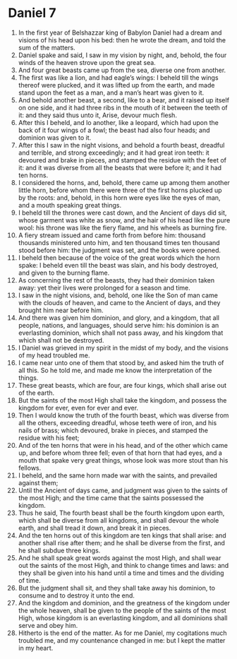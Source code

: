 ﻿# Daniel 7
1. In the first year of Belshazzar king of Babylon Daniel had a dream and visions of his head upon his bed: then he wrote the dream, and told the sum of the matters. 
2. Daniel spake and said, I saw in my vision by night, and, behold, the four winds of the heaven strove upon the great sea. 
3. And four great beasts came up from the sea, diverse one from another. 
4. The first was like a lion, and had eagle’s wings: I beheld till the wings thereof were plucked, and it was lifted up from the earth, and made stand upon the feet as a man, and a man’s heart was given to it. 
5. And behold another beast, a second, like to a bear, and it raised up itself on one side, and it had three ribs in the mouth of it between the teeth of it: and they said thus unto it, Arise, devour much flesh. 
6. After this I beheld, and lo another, like a leopard, which had upon the back of it four wings of a fowl; the beast had also four heads; and dominion was given to it. 
7. After this I saw in the night visions, and behold a fourth beast, dreadful and terrible, and strong exceedingly; and it had great iron teeth: it devoured and brake in pieces, and stamped the residue with the feet of it: and it was diverse from all the beasts that were before it; and it had ten horns. 
8. I considered the horns, and, behold, there came up among them another little horn, before whom there were three of the first horns plucked up by the roots: and, behold, in this horn were eyes like the eyes of man, and a mouth speaking great things. 
9.  I beheld till the thrones were cast down, and the Ancient of days did sit, whose garment was white as snow, and the hair of his head like the pure wool: his throne was like the fiery flame, and his wheels as burning fire. 
10. A fiery stream issued and came forth from before him: thousand thousands ministered unto him, and ten thousand times ten thousand stood before him: the judgment was set, and the books were opened. 
11. I beheld then because of the voice of the great words which the horn spake: I beheld even till the beast was slain, and his body destroyed, and given to the burning flame. 
12. As concerning the rest of the beasts, they had their dominion taken away: yet their lives were prolonged for a season and time. 
13. I saw in the night visions, and, behold, one like the Son of man came with the clouds of heaven, and came to the Ancient of days, and they brought him near before him. 
14. And there was given him dominion, and glory, and a kingdom, that all people, nations, and languages, should serve him: his dominion is an everlasting dominion, which shall not pass away, and his kingdom that which shall not be destroyed. 
15.  I Daniel was grieved in my spirit in the midst of my body, and the visions of my head troubled me. 
16. I came near unto one of them that stood by, and asked him the truth of all this. So he told me, and made me know the interpretation of the things. 
17. These great beasts, which are four, are four kings, which shall arise out of the earth. 
18. But the saints of the most High shall take the kingdom, and possess the kingdom for ever, even for ever and ever. 
19. Then I would know the truth of the fourth beast, which was diverse from all the others, exceeding dreadful, whose teeth were of iron, and his nails of brass; which devoured, brake in pieces, and stamped the residue with his feet; 
20. And of the ten horns that were in his head, and of the other which came up, and before whom three fell; even of that horn that had eyes, and a mouth that spake very great things, whose look was more stout than his fellows. 
21. I beheld, and the same horn made war with the saints, and prevailed against them; 
22. Until the Ancient of days came, and judgment was given to the saints of the most High; and the time came that the saints possessed the kingdom. 
23. Thus he said, The fourth beast shall be the fourth kingdom upon earth, which shall be diverse from all kingdoms, and shall devour the whole earth, and shall tread it down, and break it in pieces. 
24. And the ten horns out of this kingdom are ten kings that shall arise: and another shall rise after them; and he shall be diverse from the first, and he shall subdue three kings. 
25. And he shall speak great words against the most High, and shall wear out the saints of the most High, and think to change times and laws: and they shall be given into his hand until a time and times and the dividing of time. 
26. But the judgment shall sit, and they shall take away his dominion, to consume and to destroy it unto the end. 
27. And the kingdom and dominion, and the greatness of the kingdom under the whole heaven, shall be given to the people of the saints of the most High, whose kingdom is an everlasting kingdom, and all dominions shall serve and obey him. 
28. Hitherto is the end of the matter. As for me Daniel, my cogitations much troubled me, and my countenance changed in me: but I kept the matter in my heart. 

